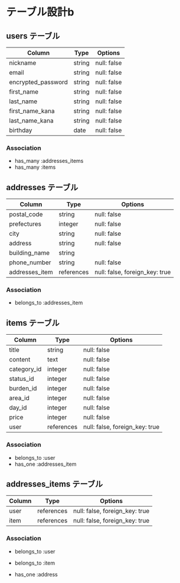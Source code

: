 # テーブル設計b

## users テーブル

| Column                | Type       | Options     |
| --------------------- | ---------- | ----------- |
| nickname              | string     | null: false |
| email                 | string     | null: false |
| encrypted_password    | string     | null: false |
| first_name            | string     | null: false |
| last_name             | string     | null: false |
| first_name_kana       | string     | null: false |
| last_name_kana        | string     | null: false |
| birthday              | date       | null: false |

### Association

- has_many :addresses_items
- has_many :items

## addresses テーブル
| Column         | Type       | Options                        |
| -------------- | ---------- | ------------------------------ |
| postal_code    | string     | null: false                    |
| prefectures    | integer    | null: false                    |
| city           | string     | null: false                    |
| address        | string     | null: false                    |
| building_name  | string     |                                |
| phone_number   | string     | null: false                    |
| addresses_item | references | null: false, foreign_key: true |

### Association

- belongs_to :addresses_item

## items テーブル

| Column      | Type       | Options                        |
| ----------- | ---------- | ------------------------------ |
| title       | string     | null: false                    |
| content     | text       | null: false                    |
| category_id | integer    | null: false                    |
| status_id   | integer    | null: false                    |
| burden_id   | integer    | null: false                    |
| area_id     | integer    | null: false                    |
| day_id      | integer    | null: false                    |
| price       | integer    | null: false                    |
| user        | references | null: false, foreign_key: true |

### Association

- belongs_to :user
- has_one :addresses_item

## addresses_items テーブル
| Column   | Type       | Options                        |
| -------- | ---------- | ------------------------------ |
| user     | references | null: false, foreign_key: true |
| item     | references | null: false, foreign_key: true |

### Association

- belongs_to :user
- belongs_to :item

- has_one :address